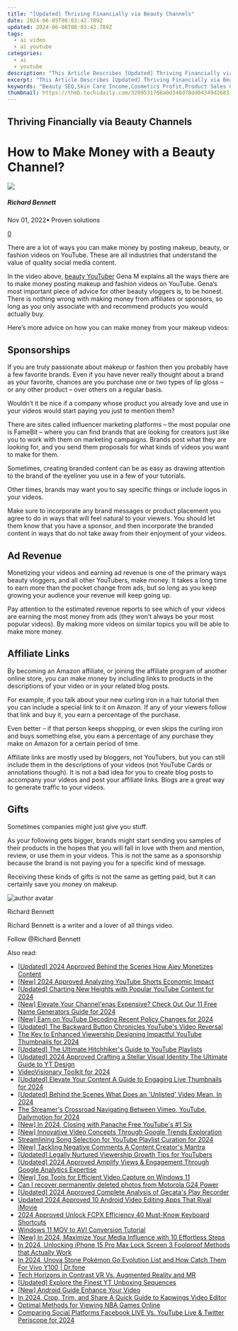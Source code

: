 ```yaml
---
title: "[Updated] Thriving Financially via Beauty Channels"
date: 2024-06-05T08:03:42.789Z
updated: 2024-06-06T08:03:42.789Z
tags:
  - ai video
  - ai youtube
categories:
  - ai
  - youtube
description: "This Article Describes [Updated] Thriving Financially via Beauty Channels"
excerpt: "This Article Describes [Updated] Thriving Financially via Beauty Channels"
keywords: "Beauty SEO,Skin Care Income,Cosmetics Profit,Product Sales Growth,Online Beauty Earnings,Financial Beauty Strategies,Beauty Business Revenue"
thumbnail: https://thmb.techidaily.com/3299531766a0d348d78dd04349d2683155a00d71b7ac283c24ce186055580244.jpg
---
```


## Thriving Financially via Beauty Channels

# How to Make Money with a Beauty Channel?

![](https://images.wondershare.com/filmora/article-images/richard-bennett.jpg)

##### Richard Bennett

 Nov 01, 2022• Proven solutions

[0](#commentsBoxSeoTemplate)

There are a lot of ways you can make money by posting makeup, beauty, or fashion videos on YouTube. These are all industries that understand the value of quality social media content.

 In the video above, [beauty YouTuber](https://tools.techidaily.com/wondershare/filmora/download/) Gena M explains all the ways there are to make money posting makeup and fashion videos on YouTube. Gena’s most important piece of advice for other beauty vloggers is, to be honest. There is nothing wrong with making money from affiliates or sponsors, so long as you only associate with and recommend products you would actually buy.

Here’s more advice on how you can make money from your makeup videos:

## Sponsorships

If you are truly passionate about makeup or fashion then you probably have a few favorite brands. Even if you have never really thought about a brand as your favorite, chances are you purchase one or two types of lip gloss – or any other product – over others on a regular basis.

Wouldn’t it be nice if a company whose product you already love and use in your videos would start paying you just to mention them?

There are sites called influencer marketing platforms – the most popular one is FameBit – where you can find brands that are looking for creators just like you to work with them on marketing campaigns. Brands post what they are looking for, and you send them proposals for what kinds of videos you want to make for them.

Sometimes, creating branded content can be as easy as drawing attention to the brand of the eyeliner you use in a few of your tutorials.

Other times, brands may want you to say specific things or include logos in your videos.

Make sure to incorporate any brand messages or product placement you agree to do in ways that will feel natural to your viewers. You should let them know that you have a sponsor, and then incorporate the branded content in ways that do not take away from their enjoyment of your videos.

## Ad Revenue

Monetizing your videos and earning ad revenue is one of the primary ways beauty vloggers, and all other YouTubers, make money. It takes a long time to earn more than the pocket change from ads, but so long as you keep growing your audience your revenue will keep going up.

Pay attention to the estimated revenue reports to see which of your videos are earning the most money from ads (they won’t always be your most popular videos). By making more videos on similar topics you will be able to make more money.

## Affiliate Links

By becoming an Amazon affiliate, or joining the affiliate program of another online store, you can make money by including links to products in the descriptions of your video or in your related blog posts.

For example, if you talk about your new curling iron in a hair tutorial then you can include a special link to it on Amazon. If any of your viewers follow that link and buy it, you earn a percentage of the purchase.

Even better – if that person keeps shopping, or even skips the curling iron and buys something else, you earn a percentage of any purchase they make on Amazon for a certain period of time.

Affiliate links are mostly used by bloggers, not YouTubers, but you can still include them in the descriptions of your videos (not YouTube Cards or annotations though). It is not a bad idea for you to create blog posts to accompany your videos and post your affiliate links. Blogs are a great way to generate traffic to your videos.

## Gifts

Sometimes companies might just give you stuff.

As your following gets bigger, brands might start sending you samples of their products in the hopes that you will fall in love with them and mention, review, or use them in your videos. This is not the same as a sponsorship because the brand is not paying you for a specific kind of message.

Receiving these kinds of gifts is not the same as getting paid, but it can certainly save you money on makeup.

![author avatar](https://images.wondershare.com/filmora/article-images/richard-bennett.jpg)

Richard Bennett

Richard Bennett is a writer and a lover of all things video.

Follow @Richard Bennett

<span class="atpl-alsoreadstyle">Also read:</span>
<div><ul>
<li><a href="https://facebook-video-footage.techidaily.com/updated-2024-approved-behind-the-scenes-how-ajey-monetizes-content/"><u>[Updated] 2024 Approved  Behind the Scenes  How Ajey Monetizes Content</u></a></li>
<li><a href="https://facebook-video-footage.techidaily.com/new-2024-approved-analyzing-youtube-shorts-economic-impact/"><u>[New] 2024 Approved  Analyzing YouTube Shorts Economic Impact</u></a></li>
<li><a href="https://facebook-video-footage.techidaily.com/updated-charting-new-heights-with-popular-youtube-content-for-2024/"><u>[Updated] Charting New Heights with Popular YouTube Content for 2024</u></a></li>
<li><a href="https://facebook-video-footage.techidaily.com/new-elevate-your-channelenas-expensive-check-out-our-11-free-name-generators-guide-for-2024/"><u>[New] Elevate Your Channel'enas Expensive? Check Out Our 11 Free Name Generators Guide for 2024</u></a></li>
<li><a href="https://facebook-video-footage.techidaily.com/new-earn-on-youtube-decoding-recent-policy-changes-for-2024/"><u>[New] Earn on YouTube  Decoding Recent Policy Changes for 2024</u></a></li>
<li><a href="https://facebook-video-footage.techidaily.com/updated-the-backward-button-chronicles-youtubes-video-reversal/"><u>[Updated] The Backward Button Chronicles  YouTube's Video Reversal</u></a></li>
<li><a href="https://facebook-video-footage.techidaily.com/the-key-to-enhanced-viewership-designing-impactful-youtube-thumbnails-for-2024/"><u>The Key to Enhanced Viewership  Designing Impactful YouTube Thumbnails for 2024</u></a></li>
<li><a href="https://facebook-video-footage.techidaily.com/updated-the-ultimate-hitchhikers-guide-to-youtube-playlists/"><u>[Updated] The Ultimate Hitchhiker's Guide to YouTube Playlists</u></a></li>
<li><a href="https://facebook-video-footage.techidaily.com/updated-2024-approved-crafting-a-stellar-visual-identity-the-ultimate-guide-to-yt-design/"><u>[Updated] 2024 Approved  Crafting a Stellar Visual Identity  The Ultimate Guide to YT Design</u></a></li>
<li><a href="https://facebook-video-footage.techidaily.com/videovisionary-toolkit-for-2024/"><u>VideoVisionary Toolkit for 2024</u></a></li>
<li><a href="https://facebook-video-footage.techidaily.com/updated-elevate-your-content-a-guide-to-engaging-live-thumbnails-for-2024/"><u>[Updated] Elevate Your Content  A Guide to Engaging Live Thumbnails for 2024</u></a></li>
<li><a href="https://facebook-video-footage.techidaily.com/updated-behind-the-scenes-what-does-an-unlisted-video-mean-in-2024/"><u>[Updated] Behind the Scenes  What Does an 'Unlisted' Video Mean, In 2024</u></a></li>
<li><a href="https://facebook-video-footage.techidaily.com/the-streamers-crossroad-navigating-between-vimeo-youtube-dailymotion-for-2024/"><u>The Streamer's Crossroad  Navigating Between Vimeo, YouTube, Dailymotion for 2024</u></a></li>
<li><a href="https://facebook-video-footage.techidaily.com/new-in-2024-closing-with-panache-free-youtubes-1-six/"><u>[New] In 2024, Closing with Panache  Free YouTube's #1 Six</u></a></li>
<li><a href="https://facebook-video-footage.techidaily.com/new-innovative-video-concepts-through-google-trends-exploration/"><u>[New] Innovative Video Concepts Through Google Trends Exploration</u></a></li>
<li><a href="https://facebook-video-footage.techidaily.com/streamlining-song-selection-for-youtube-playlist-curation-for-2024/"><u>Streamlining Song Selection for YouTube Playlist Curation for 2024</u></a></li>
<li><a href="https://facebook-video-footage.techidaily.com/new-tackling-negative-comments-a-content-creators-mantra/"><u>[New] Tackling Negative Comments  A Content Creator's Mantra</u></a></li>
<li><a href="https://facebook-video-footage.techidaily.com/updated-legally-nurtured-viewership-growth-tips-for-youtubers/"><u>[Updated] Legally Nurtured Viewership Growth Tips for YouTubers</u></a></li>
<li><a href="https://facebook-video-footage.techidaily.com/updated-2024-approved-amplify-views-and-engagement-through-google-analytics-expertise/"><u>[Updated] 2024 Approved  Amplify Views & Engagement Through Google Analytics Expertise</u></a></li>
<li><a href="https://screen-recording.techidaily.com/new-top-tools-for-efficient-video-capture-on-windows-11/"><u>[New] Top Tools for Efficient Video Capture on Windows 11</u></a></li>
<li><a href="https://phone-solutions.techidaily.com/can-i-recover-permanently-deleted-photos-from-motorola-g24-power-by-stellar-photo-recovery-android-mobile-photo-recover/"><u>Can I recover permanently deleted photos from Motorola G24 Power</u></a></li>
<li><a href="https://screen-activity-recording.techidaily.com/updated-2024-approved-complete-analysis-of-gecatas-play-recorder/"><u>[Updated] 2024 Approved  Complete Analysis of Gecata's Play Recorder</u></a></li>
<li><a href="https://ai-video-apps.techidaily.com/updated-2024-approved-10-android-video-editing-apps-that-rival-imovie/"><u>Updated 2024 Approved 10 Android Video Editing Apps That Rival iMovie</u></a></li>
<li><a href="https://video-ai-editor.techidaily.com/2024-approved-unlock-fcpx-efficiency-40-must-know-keyboard-shortcuts/"><u>2024 Approved Unlock FCPX Efficiency 40 Must-Know Keyboard Shortcuts</u></a></li>
<li><a href="https://video-screen-grab.techidaily.com/windows-11-mov-to-avi-conversion-tutorial/"><u>Windows 11 MOV to AVI Conversion Tutorial</u></a></li>
<li><a href="https://facebook-video-files.techidaily.com/new-in-2024-maximize-your-media-influence-with-10-effortless-steps/"><u>[New] In 2024, Maximize Your Media Influence with 10 Effortless Steps</u></a></li>
<li><a href="https://ios-unlock.techidaily.com/in-2024-unlocking-iphone-15-pro-max-lock-screen-3-foolproof-methods-that-actually-work-by-drfone-ios/"><u>In 2024, Unlocking iPhone 15 Pro Max Lock Screen 3 Foolproof Methods that Actually Work</u></a></li>
<li><a href="https://change-location.techidaily.com/in-2024-unova-stone-pokemon-go-evolution-list-and-how-catch-them-for-vivo-y100-drfone-by-drfone-virtual-android/"><u>In 2024, Unova Stone Pokémon Go Evolution List and How Catch Them For Vivo Y100 | Dr.fone</u></a></li>
<li><a href="https://extra-resources.techidaily.com/tech-horizons-in-contrast-vr-vs-augmented-reality-and-mr/"><u>Tech Horizons in Contrast  VR Vs. Augmented Reality and MR</u></a></li>
<li><a href="https://some-techniques.techidaily.com/updated-explore-the-finest-yt-unboxing-sequences/"><u>[Updated] Explore the Finest YT Unboxing Sequences</u></a></li>
<li><a href="https://extra-tips.techidaily.com/new-android-guide-enhance-your-video/"><u>[New] Android Guide  Enhance Your Video</u></a></li>
<li><a href="https://ai-driven-video-production.techidaily.com/in-2024-crop-trim-and-share-a-quick-guide-to-kapwings-video-editor/"><u>In 2024, Crop, Trim, and Share A Quick Guide to Kapwings Video Editor</u></a></li>
<li><a href="https://extra-hints.techidaily.com/optimal-methods-for-viewing-nba-games-online/"><u>Optimal Methods for Viewing NBA Games Online</u></a></li>
<li><a href="https://youtube-clips.techidaily.com/comparing-social-platforms-facebook-live-vs-youtube-live-and-twitter-periscope-for-2024/"><u>Comparing Social Platforms  Facebook LIVE Vs. YouTube Live & Twitter Periscope for 2024</u></a></li>
</ul></div>

<ins class="adsbygoogle"
      style="display:block"
      data-ad-client="ca-pub-7571918770474297"
      data-ad-slot="8358498916"
      data-ad-format="auto"
      data-full-width-responsive="true"></ins>